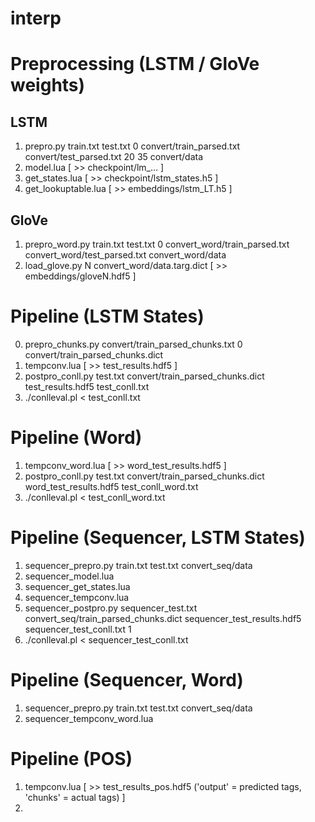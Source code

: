 # interp

# Preprocessing (LSTM / GloVe weights)

## LSTM

1) prepro.py train.txt test.txt 0 convert/train_parsed.txt convert/test_parsed.txt 20 35 convert/data
2) model.lua [ >> checkpoint/lm_... ]
3) get_states.lua [ >> checkpoint/lstm_states.h5 ]
4) get_lookuptable.lua [ >> embeddings/lstm_LT.h5 ]

## GloVe

1) prepro_word.py train.txt test.txt 0 convert_word/train_parsed.txt convert_word/test_parsed.txt convert_word/data
2) load_glove.py N convert_word/data.targ.dict [ >> embeddings/gloveN.hdf5 ]

# Pipeline (LSTM States)

0) prepro_chunks.py convert/train_parsed_chunks.txt 0 convert/train_parsed_chunks.dict
1) tempconv.lua [ >> test_results.hdf5 ]
2) postpro_conll.py test.txt convert/train_parsed_chunks.dict test_results.hdf5 test_conll.txt
3) ./conlleval.pl < test_conll.txt

# Pipeline (Word)

1) tempconv_word.lua [ >> word_test_results.hdf5 ]
2) postpro_conll.py test.txt convert/train_parsed_chunks.dict word_test_results.hdf5 test_conll_word.txt
3) ./conlleval.pl < test_conll_word.txt

# Pipeline (Sequencer, LSTM States)

1) sequencer_prepro.py train.txt test.txt convert_seq/data
2) sequencer_model.lua
3) sequencer_get_states.lua
4) sequencer_tempconv.lua
5) sequencer_postpro.py sequencer_test.txt convert_seq/train_parsed_chunks.dict sequencer_test_results.hdf5 sequencer_test_conll.txt 1
6) ./conlleval.pl < sequencer_test_conll.txt

# Pipeline (Sequencer, Word)

1) sequencer_prepro.py train.txt test.txt convert_seq/data
2) sequencer_tempconv_word.lua

# Pipeline (POS)

1) tempconv.lua [ >> test_results_pos.hdf5 ('output' = predicted tags, 'chunks' = actual tags) ]
2)
